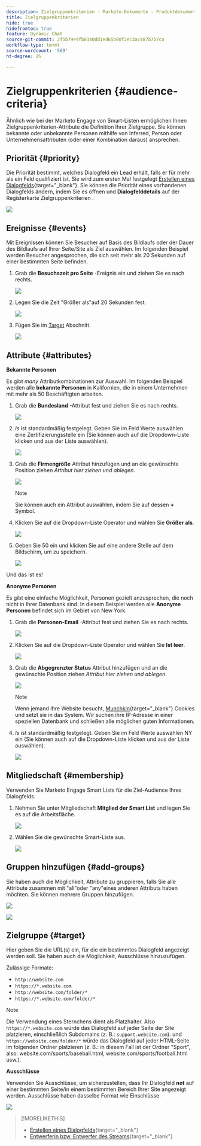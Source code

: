 ```yaml
---
description: Zielgruppenkriterien - Marketo-Dokumente - Produktdokumentation
title: Zielgruppenkriterien
hide: true
hidefromtoc: true
feature: Dynamic Chat
source-git-commit: 2f5b79e9fb0340dd1ed65b00f2ec3ac487b7b7ca
workflow-type: tm+mt
source-wordcount: '569'
ht-degree: 2%

---
```


# Zielgruppenkriterien {#audience-criteria}

Ähnlich wie bei der Marketo Engage von Smart-Listen ermöglichen Ihnen Zielgruppenkriterien-Attribute die Definition Ihrer Zielgruppe. Sie können bekannte oder unbekannte Personen mithilfe von Inferred, Person oder Unternehmensattributen (oder einer Kombination daraus) ansprechen.

## Priorität {#priority}

Die Priorität bestimmt, welches Dialogfeld ein Lead erhält, falls er für mehr als ein Feld qualifiziert ist. Sie wird zum ersten Mal festgelegt [Erstellen eines Dialogfelds](/help/marketo/product-docs/demand-generation/dynamic-chat-two/automated-chat/create-a-dialogue.md){target="_blank"}. Sie können die Priorität eines vorhandenen Dialogfelds ändern, indem Sie es öffnen und **Dialogfelddetails** auf der Registerkarte Zielgruppenkriterien .

![](assets/audience-criteria-1.png)

## Ereignisse {#events}

Mit Ereignissen können Sie Besucher auf Basis des Bildlaufs oder der Dauer des Bildlaufs auf Ihrer Seite/Site als Ziel auswählen. Im folgenden Beispiel werden Besucher angesprochen, die sich seit mehr als 20 Sekunden auf einer bestimmten Seite befinden.

1. Grab die **Besuchszeit pro Seite** -Ereignis ein und ziehen Sie es nach rechts.

   ![](assets/audience-criteria-3.png)

1. Legen Sie die Zeit &quot;Größer als&quot;auf 20 Sekunden fest.

   ![](assets/audience-criteria-4.png)

1. Fügen Sie im [Target](#target) Abschnitt.

   ![](assets/audience-criteria-5.png)

## Attribute {#attributes}

**Bekannte Personen**

Es gibt _many_ Attributkombinationen zur Auswahl. Im folgenden Beispiel werden alle **bekannte Personen** in Kalifornien, die in einem Unternehmen mit mehr als 50 Beschäftigten arbeiten.

1. Grab die **Bundesland** -Attribut fest und ziehen Sie es nach rechts.

   ![](assets/audience-criteria-7.png)

1. _Is_ ist standardmäßig festgelegt. Geben Sie im Feld Werte auswählen eine Zertifizierungsstelle ein (Sie können auch auf die Dropdown-Liste klicken und aus der Liste auswählen).

   ![](assets/audience-criteria-8.png)

1. Grab die **Firmengröße** Attribut hinzufügen und an die gewünschte Position ziehen _Attribut hier ziehen und ablegen_.

   ![](assets/audience-criteria-9.png)

   >[!NOTE]
   >
   >Sie können auch ein Attribut auswählen, indem Sie auf dessen **+** Symbol.

1. Klicken Sie auf die Dropdown-Liste Operator und wählen Sie **Größer als**.

   ![](assets/audience-criteria-10.png)

1. Geben Sie 50 ein und klicken Sie auf eine andere Stelle auf dem Bildschirm, um zu speichern.

   ![](assets/audience-criteria-11.png)

Und das ist es!

**Anonyme Personen**

Es gibt eine einfache Möglichkeit, Personen gezielt anzusprechen, die noch nicht in Ihrer Datenbank sind. In diesem Beispiel werden alle **Anonyme Personen** befindet sich im Gebiet von New York.

1. Grab die **Personen-Email** -Attribut fest und ziehen Sie es nach rechts.

   ![](assets/audience-criteria-12.png)

1. Klicken Sie auf die Dropdown-Liste Operator und wählen Sie **Ist leer**.

   ![](assets/audience-criteria-13.png)

1. Grab die **Abgegrenzter Status** Attribut hinzufügen und an die gewünschte Position ziehen _Attribut hier ziehen und ablegen_.

   ![](assets/audience-criteria-14.png)

   >[!NOTE]
   >
   >Wenn jemand Ihre Website besucht, [Munchkin](/help/marketo/product-docs/administration/additional-integrations/add-munchkin-tracking-code-to-your-website.md){target="_blank"} Cookies und setzt sie in das System. Wir suchen ihre IP-Adresse in einer speziellen Datenbank und schließen alle möglichen guten Informationen.

1. _Is_ ist standardmäßig festgelegt. Geben Sie im Feld Werte auswählen NY ein (Sie können auch auf die Dropdown-Liste klicken und aus der Liste auswählen).

   ![](assets/audience-criteria-15.png)

## Mitgliedschaft {#membership}

Verwenden Sie Marketo Engage Smart Lists für die Ziel-Audience Ihres Dialogfelds.

1. Nehmen Sie unter Mitgliedschaft **Mitglied der Smart List** und legen Sie es auf die Arbeitsfläche.

   ![](assets/audience-criteria-15a.png)

1. Wählen Sie die gewünschte Smart-Liste aus.

   ![](assets/audience-criteria-15b.png)

## Gruppen hinzufügen {#add-groups}

Sie haben auch die Möglichkeit, Attribute zu gruppieren, falls Sie alle Attribute zusammen mit &quot;all&quot;oder &quot;any&quot;eines anderen Attributs haben möchten. Sie können mehrere Gruppen hinzufügen.

![](assets/audience-criteria-16.png)

![](assets/audience-criteria-17.png)

## Zielgruppe {#target}

Hier geben Sie die URL(s) ein, für die ein bestimmtes Dialogfeld angezeigt werden soll. Sie haben auch die Möglichkeit, Ausschlüsse hinzuzufügen.

Zulässige Formate:

* `http://website.com`
* `https://*.website.com`
* `http://website.com/folder/*`
* `https://*.website.com/folder/*`

>[!NOTE]
>
>Die Verwendung eines Sternchens dient als Platzhalter. Also `https://*.website.com` würde das Dialogfeld auf jeder Seite der Site platzieren, einschließlich Subdomains (z. B.: `support.website.com`). und `https://website.com/folder/*` würde das Dialogfeld auf jeder HTML-Seite im folgenden Ordner platzieren (z. B.: in diesem Fall ist der Ordner &quot;Sport&quot;, also: website.com/sports/baseball.html, website.com/sports/football.html usw.).

**Ausschlüsse**

Verwenden Sie Ausschlüsse, um sicherzustellen, dass Ihr Dialogfeld **not** auf einer bestimmten Seite/in einem bestimmten Bereich Ihrer Site angezeigt werden. Ausschlüsse haben dasselbe Format wie Einschlüsse.

![](assets/audience-criteria-18.png)

>[!MORELIKETHIS]
>
>* [Erstellen eines Dialogfelds](/help/marketo/product-docs/demand-generation/dynamic-chat-two/automated-chat/create-a-dialogue.md){target="_blank"}
>* [Entwerferin bzw. Entwerfer des Streams](/help/marketo/product-docs/demand-generation/dynamic-chat-two/automated-chat/stream-designer.md){target="_blank"}
